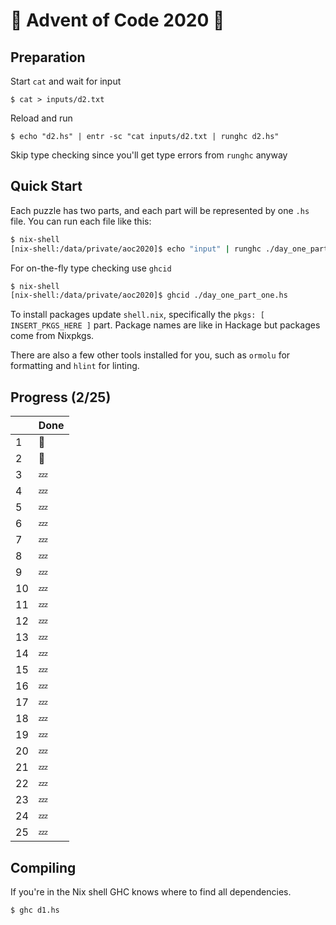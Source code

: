 # :christmas_tree: Advent of Code 2020 :santa:

## Preparation

Start `cat` and wait for input

```shell
$ cat > inputs/d2.txt
```

Reload and run

```shell
$ echo "d2.hs" | entr -sc "cat inputs/d2.txt | runghc d2.hs"
```

Skip type checking since you'll get type errors from `runghc` anyway

## Quick Start

Each puzzle has two parts, and each part will be represented by one `.hs` file. You can run each file like this:

```sh
$ nix-shell
[nix-shell:/data/private/aoc2020]$ echo "input" | runghc ./day_one_part_one.hs
```

For on-the-fly type checking use `ghcid`

```sh
$ nix-shell
[nix-shell:/data/private/aoc2020]$ ghcid ./day_one_part_one.hs
```

To install packages update `shell.nix`, specifically the `pkgs: [ INSERT_PKGS_HERE ]` part. Package names are like in Hackage but packages come from Nixpkgs.

There are also a few other tools installed for you, such as `ormolu` for formatting and `hlint` for linting.

## Progress (2/25)

|     | Done    |
| --- | ------- |
| 1   | :bell:  |
| 2   | :bell:  |
| 3   | :zzz:   |
| 4   | :zzz:   |
| 5   | :zzz:   |
| 6   | :zzz:   |
| 7   | :zzz:   |
| 8   | :zzz:   |
| 9   | :zzz:   |
| 10  | :zzz:   |
| 11  | :zzz:   |
| 12  | :zzz:   |
| 13  | :zzz:   |
| 14  | :zzz:   |
| 15  | :zzz:   |
| 16  | :zzz:   |
| 17  | :zzz:   |
| 18  | :zzz:   |
| 19  | :zzz:   |
| 20  | :zzz:   |
| 21  | :zzz:   |
| 22  | :zzz:   |
| 23  | :zzz:   |
| 24  | :zzz:   |
| 25  | :zzz:   |

## Compiling

If you're in the Nix shell GHC knows where to find all dependencies.

`$ ghc d1.hs`
